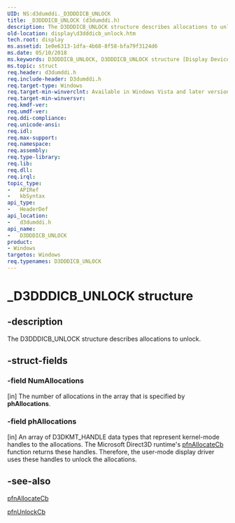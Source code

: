 ```yaml
---
UID: NS:d3dumddi._D3DDDICB_UNLOCK
title: _D3DDDICB_UNLOCK (d3dumddi.h)
description: The D3DDDICB_UNLOCK structure describes allocations to unlock.
old-location: display\d3dddicb_unlock.htm
tech.root: display
ms.assetid: 1e0e6313-1dfa-4b68-8f58-bfa79f3124d6
ms.date: 05/10/2018
ms.keywords: D3DDDICB_UNLOCK, D3DDDICB_UNLOCK structure [Display Devices], D3D_param_Structs_91515cd5-00b4-4ad6-a8a5-ff216ddec171.xml, _D3DDDICB_UNLOCK, d3dumddi/D3DDDICB_UNLOCK, display.d3dddicb_unlock
ms.topic: struct
req.header: d3dumddi.h
req.include-header: D3dumddi.h
req.target-type: Windows
req.target-min-winverclnt: Available in Windows Vista and later versions of the Windows operating systems.
req.target-min-winversvr: 
req.kmdf-ver: 
req.umdf-ver: 
req.ddi-compliance: 
req.unicode-ansi: 
req.idl: 
req.max-support: 
req.namespace: 
req.assembly: 
req.type-library: 
req.lib: 
req.dll: 
req.irql: 
topic_type:
-	APIRef
-	kbSyntax
api_type:
-	HeaderDef
api_location:
-	d3dumddi.h
api_name:
-	D3DDDICB_UNLOCK
product:
- Windows
targetos: Windows
req.typenames: D3DDDICB_UNLOCK
---
```


# _D3DDDICB_UNLOCK structure


## -description


The D3DDDICB_UNLOCK structure describes allocations to unlock. 


## -struct-fields




### -field NumAllocations

[in] The number of allocations in the array that is specified by <b>phAllocations</b>. 


### -field phAllocations

[in] An array of D3DKMT_HANDLE data types that represent kernel-mode handles to the allocations. The Microsoft Direct3D runtime's <a href="https://msdn.microsoft.com/a61e6c6a-3992-429c-ad8c-5f1a61dc7b8b">pfnAllocateCb</a> function returns these handles. Therefore, the user-mode display driver uses these handles to unlock the allocations.


## -see-also




<a href="https://msdn.microsoft.com/a61e6c6a-3992-429c-ad8c-5f1a61dc7b8b">pfnAllocateCb</a>



<a href="https://msdn.microsoft.com/6684f350-da27-478d-ab7b-36e395f7df8d">pfnUnlockCb</a>
 

 

